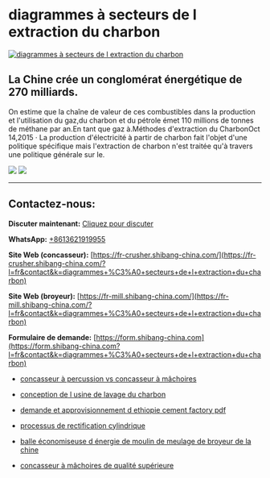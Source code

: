 # diagrammes à secteurs de l extraction du charbon

<a href="https://swt.shibang-china.com/?l=fr&img&k=diagrammes+%C3%A0+secteurs+de+l+extraction+du+charbon" target="_blank">![diagrammes à secteurs de l extraction du charbon](http://static.shibang-china.com/all-800x300/1314.jpg)</a>

## La Chine crée un conglomérat énergétique de 270 milliards.
On estime que la chaîne de valeur de ces combustibles dans la production et l'utilisation du gaz,du charbon et du pétrole émet 110 millions de tonnes de méthane par an.En tant que gaz à.Méthodes d'extraction du CharbonOct 14,2015 · La production d'électricité à partir de charbon fait l'objet d'une politique spécifique mais l'extraction de charbon n'est traitée qu'à travers une politique générale sur le.


<a href="https://whatsapp.shibangsoft.com/WhatsApp.php" target="_blank" title="WhatsApp">![](http://static.shibang-china.com/icon/whatsapp.png)</a> <a href="https://swt.shibang-china.com/?l=fr&icon&k=diagrammes+%C3%A0+secteurs+de+l+extraction+du+charbon" target="_blank">![](http://static.shibang-china.com/icon/chat-fr.png)</a>

---
## Contactez-nous:

**Discuter maintenant:** [Cliquez pour discuter](https://swt.shibang-china.com?l=fr&contact&k=diagrammes+%C3%A0+secteurs+de+l+extraction+du+charbon)

**WhatsApp:**  [+8613621919955](https://whatsapp.shibangsoft.com/WhatsApp.php)

**Site Web (concasseur):** [https://fr-crusher.shibang-china.com/](https://fr-crusher.shibang-china.com/?l=fr&contact&k=diagrammes+%C3%A0+secteurs+de+l+extraction+du+charbon)

**Site Web (broyeur):** [https://fr-mill.shibang-china.com/](https://fr-mill.shibang-china.com/?l=fr&contact&k=diagrammes+%C3%A0+secteurs+de+l+extraction+du+charbon)

**Formulaire de demande:** [https://form.shibang-china.com](https://form.shibang-china.com?l=fr&contact&k=diagrammes+%C3%A0+secteurs+de+l+extraction+du+charbon)

* [concasseur à percussion vs concasseur à mâchoires](../7/concasseur%20%C3%A0%20percussion%20vs%20concasseur%20%C3%A0%20m%C3%A2choires.md)

* [conception de l usine de lavage du charbon](../10/conception%20de%20l%20usine%20de%20lavage%20du%20charbon.md)

* [demande et approvisionnement d ethiopie cement factory pdf](../10/demande%20et%20approvisionnement%20d%20ethiopie%20cement%20factory%20pdf.md)

* [processus de rectification cylindrique](../8/processus%20de%20rectification%20cylindrique.md)

* [balle économiseuse d énergie de moulin de meulage de broyeur de la chine](../2/balle%20%C3%A9conomiseuse%20d%20%C3%A9nergie%20de%20moulin%20de%20meulage%20de%20broyeur%20de%20la%20chine.md)

* [concasseur à mâchoires de qualité supérieure](../6/concasseur%20%C3%A0%20m%C3%A2choires%20de%20qualit%C3%A9%20sup%C3%A9rieure.md)